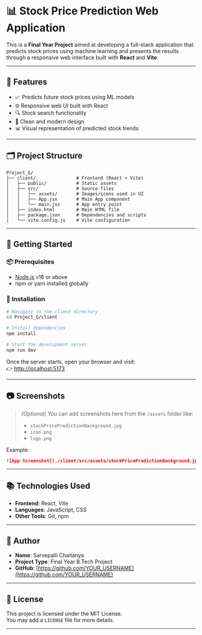 # 📊 Stock Price Prediction Web Application

This is a **Final Year Project** aimed at developing a full-stack application that predicts stock prices using machine learning and presents the results through a responsive web interface built with **React** and **Vite**.

---

## 🧠 Features

- 📈 Predicts future stock prices using ML models
- 🌐 Responsive web UI built with React
- 🔍 Stock search functionality
- 🎨 Clean and modern design
- 📊 Visual representation of predicted stock trends

---

## 🗂️ Project Structure

```
Project_G/
├── client/               # Frontend (React + Vite)
│   ├── public/           # Static assets
│   ├── src/              # Source files
│   │   ├── assets/       # Images/icons used in UI
│   │   ├── App.jsx       # Main App component
│   │   └── main.jsx      # App entry point
│   ├── index.html        # Main HTML file
│   ├── package.json      # Dependencies and scripts
│   └── vite.config.js    # Vite configuration
```

---

## 🚀 Getting Started

### 📦 Prerequisites

- [Node.js](https://nodejs.org/) v16 or above
- npm or yarn installed globally

### 🔧 Installation

```bash
# Navigate to the client directory
cd Project_G/client

# Install dependencies
npm install

# Start the development server
npm run dev
```

Once the server starts, open your browser and visit:  
👉 [http://localhost:5173](http://localhost:5173)

---

## 📷 Screenshots

> *(Optional)* You can add screenshots here from the `/assets` folder like:  
> - `stockPricePredictionBackground.jpg`  
> - `icon.png`  
> - `logo.png`

Example:
```markdown
![App Screenshot](./client/src/assets/stockPricePredictionBackground.jpg)
```

---

## 📚 Technologies Used

- **Frontend**: React, Vite
- **Languages**: JavaScript, CSS
- **Other Tools**: Git, npm

---

## 👤 Author

- **Name**: Sarvepalli Chaitanya
- **Project Type**: Final Year B.Tech Project
- **GitHub**: [https://github.com/YOUR_USERNAME](https://github.com/YOUR_USERNAME)

---

## 📜 License

This project is licensed under the MIT License.  
You may add a `LICENSE` file for more details.

---
